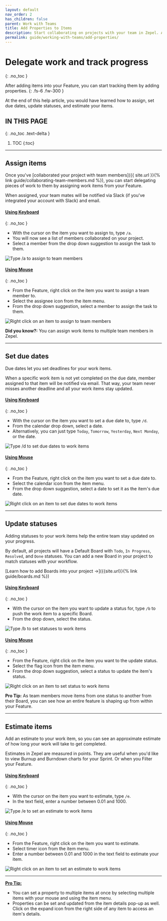 ```yaml
---
layout: default
nav_order: 2
has_children: false
parent: Work with Teams
title: Add Properties to Items
description: Start collaborating on projects with your team in Zepel. Assign, set due dates, set statuses, and estimate your work items.
permalink: guide/working-with-teams/add-properties/
---
```

# Delegate work and track progress
{: .no_toc }

After adding items into your Feature, you can start tracking them by adding properties.
{: .fs-6 .fw-300 }

At the end of this help article, you would have learned how to assign, set due dates, update statuses, and estimate your items.

## IN THIS PAGE
{: .no_toc .text-delta }

1. TOC
{:toc}

---

## Assign items

Once you've [collaborated your project with team members]({{ site.url }}{% link guide/collaborating-team-members.md %}), you can start delegating pieces of work to them by assigning work items from your Feature. 

When assigned, your team mates will be notified via Slack (if you've integrated your account with Slack) and email.

#### <u>Using Keyboard</u>
{: .no_toc }
- With the cursor on the item you want to assign to, type ``` /a ```.
- You will now see a list of members collaborated on your project. 
- Select a member from the drop down suggestion to assign the task to them. 

![Type /a to assign to team members](/assets/uploads/zepel-assign-with-keyboard.gif "Assign using Keyboard")

#### <u>Using Mouse</u>
{: .no_toc }
- From the Feature, right click on the item you want to assign a team member to.
- Select the assignee icon from the item menu.
- From the drop down suggestion, select a member to assign the task to them.

![Right click on an item to assign to team members](/assets/uploads/zepel-assign-with-mouse.gif "Assign using Mouse")

__Did you know?:__ You can assign work items to multiple team members in Zepel.

---

## Set due dates

Due dates let you set deadlines for your work items. 

When a specific work item is not yet completed on the due date, member assigned to that item will be notified via email. That way, your team never misses another deadline and all your work items stay updated.

#### <u>Using Keyboard</u>
{: .no_toc }
- With the cursor on the item you want to set a due date to, type ```/d```.
- From the calendar drop down, select a date.
- Alternatively, you can just type ```Today```, ```Tomorrow```, ```Yesterday```, ```Next Monday```, or the date.

![Type /d to set due dates to work items](/assets/uploads/zepel-due-date-with-keyboard.gif "Set Due Date using Keyboard")

#### <u>Using Mouse</u>
{: .no_toc }
- From the Feature, right click on the item you want to set a due date to.
- Select the calendar icon from the item menu.
- From the drop down suggestion, select a date to set it as the item's due date.

![Right click on an item to set due dates to work items](/assets/uploads/zepel-due-date-with-mouse.gif "Set Due Date using Mouse")

---

## Update statuses

Adding statuses to your work items help the entire team stay updated on your progress. 

By default, all projects will have a Default Board with ```Todo```, ```In Progress```, ```Resolved```, and ```Done``` statuses. You can add a new Board in your project to match statuses with your workflow.

[Learn how to add Boards into your project ->]({{site.url}}{% link guide/boards.md %})

#### <u>Using Keyboard</u>
{: .no_toc }
- With the cursor on the item you want to update a status for, type ```/b``` to push the work item to a specific Board.
- From the drop down, select the status.

![Type /b to set statuses to work items](/assets/uploads/zepel-status-with-keyboard.gif "Set Status using Keyboard")

#### <u>Using Mouse</u>
{: .no_toc }
- From the Feature, right click on the item you want to the update status.
- Select the flag icon from the item menu.
- From the drop down suggestion, select a status to update the item's status.

![Right click on an item to set status to work items](/assets/uploads/zepel-status-with-mouse.gif "Set Status using Mouse")

__Pro Tip:__ As team members move items from one status to another from their Board, you can see how an entire feature is shaping up from within your Feature.

---

## Estimate items

Add an estimate to your work item, so you can see an approximate estimate of how long your work will take to get completed.

Estimates in Zepel are measured in points. They are useful when you'd like to view Burnup and Burndown charts for your Sprint. Or when you Filter your Feature.

#### <u>Using Keyboard</u>
{: .no_toc }
- With the cursor on the item you want to estimate, type ```/e```.
- In the text field, enter a number between 0.01 and 1000.

![Type /e to set an estimate to work items](/assets/uploads/zepel-estimate-with-keyboard.gif "Set an Estimate using Keyboard")

#### <u>Using Mouse</u>
{: .no_toc }
- From the Feature, right click on the item you want to estimate.
- Select timer icon from the item menu.
- Enter a number between 0.01 and 1000 in the text field to estimate your item.

![Right click on an item to set an estimate to work items](/assets/uploads/zepel-estimate-with-mouse.gif "Set an Estimate using Mouse")

---

__<u>Pro Tip:</u>__ 
- You can set a property to multiple items at once by selecting multiple items with your mouse and using the item menu.
- Properties can be set and updated from the item details pop-up as well. Click on the expand icon from the right side of any item to access an item's details.